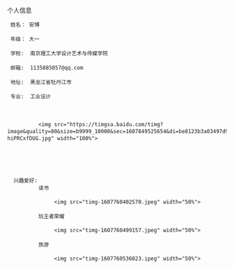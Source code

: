 
个人信息
      
     姓名： 安博

     年级： 大一

     学校:  南京理工大学设计艺术与传媒学院

     邮箱:  1135885057@qq.com

     地址:  黑龙江省牡丹江市

     专业:  工业设计

                                                                     
     
              <img src="https://timgsa.baidu.com/timg?image&quality=80&size=b9999_10000&sec=1607849525654&di=be8123b3a03497d9741618319c201cdc&imgtype=0&src=http%3A%2F%2Fimage.biaobaiju.com%2Fuploads%2F20190825%2F16%2F1566720392-hiPRCxfDUG.jpg" width="100%">
  

    

 
      兴趣爱好:
              读书
              
                   <img src="timg-1607760402570.jpeg" width="50%"> 
            
              玩王者荣耀
     
                   <img src="timg-1607760499157.jpeg" width="50%"> 
              
              旅游
     
                   <img src="timg-1607760536023.ipeg" width="50%">
     
     


     



              

                                                                     
     
             


                                                                     
     
